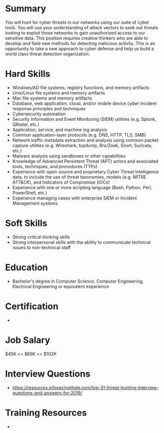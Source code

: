 # Summary
You will hunt for cyber threats in our networks using our suite of cyber tools. You will use your understanding of attack vectors to seek out threats looking to exploit those networks to gain unauthorized access to our sensitive data. This position requires creative thinkers who are able to develop and field new methods for detecting malicious activity. This is an opportunity to take a new approach to cyber defense and help us build a world class threat detection organization.

# Hard Skills
* Windows/AD file systems, registry functions, and memory artifacts
* Unix/Linux file systems and memory artifacts
* Mac file systems and memory artifacts
* Database, web application, cloud, and/or mobile device cyber incident response principles and techniques
* Cybersecurity automation
* Security Information and Event Monitoring (SIEM) utilities (e.g. Splunk, QRadar, etc.)
* Application, service, and machine log analysis
* Common application-layer protocols (e.g. DNS, HTTP, TLS, SMB)
* Network traffic metadata extraction and analysis using common packet capture utilities (e.g. Wireshark, tcpdump, Bro/Zeek, Snort, Suricata, etc.)
* Malware analysis using sandboxes or other capabilities
* Knowledge of Advanced Persistent Threat (APT) actors and associated tools, techniques, and procedures (TTPs)
* Experience with open-source and proprietary Cyber Threat Intelligence data, to include the use of threat taxonomies, models (e.g. MITRE ATT&CK), and Indicators of Compromise (IOCs)
* Experience with one or more scripting language (Bash, Python, Perl, PowerShell, etc.)
* Experience managing cases with enterprise SIEM or Incident Management systems





# Soft Skills
* Strong critical thinking skills
* Strong interpersonal skills with the ability to communicate technical issues to non-technical staff


# Education
  * Bachelor's degree in Computer Science, Computer Engineering, Electrical Engineering or equivalent experience


# Certification
  * 


# Job Salary
$45K <= $69K <= $102K


# Interview Questions
 * https://resources.infosecinstitute.com/top-31-threat-hunting-interview-questions-and-answers-for-2019/


# Training Resources
  * 



